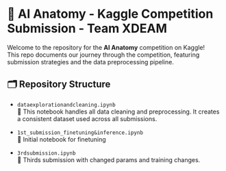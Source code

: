 # 🧠 AI Anatomy - Kaggle Competition Submission - Team XDEAM

Welcome to the repository for the **AI Anatomy** competition on Kaggle!  
This repo documents our journey through the competition, featuring submission strategies and the data preprocessing pipeline.

## 🗂️ Repository Structure

- `dataexplorationandcleaning.ipynb`  
  🧼 This notebook handles all data cleaning and preprocessing. It creates a consistent dataset used across all submissions.
  
- `1st_submission_finetuning&inference.ipynb`  
  📘 Initial notebook for finetuning 

- `3rdsubmission.ipynb`  
  🏁 Thirds submission with changed params and training changes.



